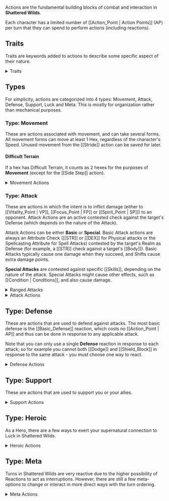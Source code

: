 Actions are the fundamental building blocks of combat and interaction in **Shattered Wilds**.

Each character has a limited number of [[Action_Point | Action Points]] (AP) per turn that they can spend to perform actions (including reactions).

## Traits

Traits are keywords added to actions to describe some specific aspect of their nature.

<details>
  <summary>Traits</summary>
  {% list "Trait", "title", "description" %}
</details>

## Types

For simplicity, actions are categorized into 4 types: Movement, Attack, Defense, Support, Luck and Meta. This is mostly for organization rather than mechanical purposes.

### Type: Movement

These are actions associated with movement, and can take several forms. All movement forms can move at least 1 Hex, regardless of the character's Speed. Unused movement from the [[Stride]] action can be saved for later.

#### Difficult Terrain

If a hex has Difficult Terrain, it counts as 2 hexes for the purposes of **Movement** (except for the [[Side Step]] action).

<details>
  <summary>Movement Actions</summary>
  {% list "Action", "title", "type" "Movement" %}
</details>

### Type: Attack

These are actions in which the intent is to inflict damage (either to [[Vitality_Point | VP]], [[Focus_Point | FP]] or [[Spirit_Point | SP]]) to an opponent. Attack Actions are an active contested check against the target's Defense (which depends on the nature of the Attack).

Attack Actions can be either **Basic** or **Special**. Basic Attack actions are always an Attribute Check ([[STR]] or [[DEX]] for Physical attacks or the Spellcasting Attribute for Spell Attacks) contested by the target's Realm as Defense (for example, a [[STR]] check against a target's [[Body]]). Basic Attacks typically cause one damage when they succeed, and Shifts cause extra damage points.

**Special Attacks** are contested against specific [[Skills]], depending on the nature of the attack. Special Attacks might cause other effects, such as [[Condition | Conditions]], and also cause damage.

<details>
  <summary>Ranged Attacks</summary>

Ranged attacks will typically have to contend with a few categories of [[Circumstance Modifier | CMs]], such as:

#### Range Increments

A ranged (or thrown) weapon will be listed with its base range in hexes (for example, a thrown **Dagger** has a base range of `3m`, while a **Bow** has a base range of `12m`). However it is entirely possible to attempt to hit a target further than the base range. To do so, apply a **Range Increment** [[Circumstance Modifier | CM]] based on the number of range increments in excess of the base range. The range increment is equal to `min(1, floor([base range] / 2))`, and each range increment will incur a `-3` [[Circumstance Modifier | CM]] to the **Attack Check**.

So for example, attempting to throw a **Javelin** (range: `6` hexes, increment: `3` hexes) against a target 10 hexes away will incur a `-6` penalty.

The [[Aim]] action can be used to reduce the range increment by `1` (min `0`).

#### Passive Cover

When there is not a clear line of sight for a ranged attack, there are enemies or allies in the way, or the target is adjacent to a wall, you automatically benefit from Passive Cover against ranged attacks.

Passive Cover will grant you a [[Circumstance Modifier | CM]] to your **Basic Body Defense** against **Ranged Attacks**:

{% list "Cover", "order" %}

If the line of sight is completely obstructed, obviously the attack cannot be performed at all (regardless of the [[Disregard Cover]] feat).

Note that on top of the **Passive Cover**, a target might want to react with the [[Take Cover]] reaction when applicable.

#### High-Ground Advantage

In situations where the attacker and the target are not at the same elevation, count the elevation increments between them and apply the following formula, with the advantage being to the character on the high ground.

```text
  CM = floor([height increment] / 2)
```

</details>

<details>
  <summary>Attack Actions</summary>
  {% list "Action", "title", "type" "Attack" %}
</details>

## Type: Defense

These are actions that are used to defend against attacks. The most basic defense is the [[Basic_Defense]] reaction, which costs no [[Action_Point | AP]] and thus can be done in response to any applicable attack.

Note that you can only use a single **Defense** reaction in response to each attack; so for example you cannot both [[Dodge]] and [[Shield_Block]] in response to the same attack - you must choose one way to react.

<details>
  <summary>Defense Actions</summary>
  {% list "Action", "title", "type" "Defense" %}
</details>

## Type: Support

These are actions that are used to support you or your allies.

<details>
  <summary>Support Actions</summary>
  {% list "Action", "title", "type" "Support" %}
</details>

## Type: Heroic

As a Hero, there are a few ways to exert your supernatural connection to Luck in Shattered Wilds.

<details>
  <summary>Heroic Actions</summary>
  {% list "Action", "title", "type" "Heroic" %}
</details>

## Type: Meta

Turns in Shattered Wilds are very reactive due to the higher possibility of Reactions to act as interruptions. However, there are still a few meta-options to change or interact in more direct ways with the turn ordering.

<details>
  <summary>Meta Actions</summary>
  {% list "Action", "title", "type" "Meta" %}
</details>
